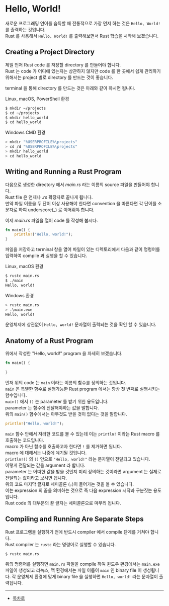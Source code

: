 # Hello, World!

새로운 프로그래밍 언어를 습득할 때 전통적으로 가장 먼저 하는 것은 `Hello, World!`를 출력하는 것입니다.  
Rust 를 사용해서 `Hello, World!` 를 출력해보면서 Rust 학습을 시작해 보겠습니다.

## Creating a Project Directory

제일 먼저 Rust code 를 저장할 directory 를 만들어야 합니다.  
Rust 는 code 가 어디에 있는지는 상관하지 않지만 code 를 한 곳에서 쉽게 관리하기 위해서는 project 별로 directory 를 만드는 것이 좋습니다.  

terminal 을 통해 directory 를 만드는 것은 아래와 같이 하시면 됩니다.  

Linux, macOS, PowerShell 환경  

```bash
$ mkdir ~/projects
$ cd ~/projects
$ mkdir hello_world
$ cd hello_world
```

Windows CMD 환경

```bash
> mkdir "%USERPROFILE%\projects"
> cd /d "%USERPROFILE%\projects"
> mkdir hello_world
> cd hello_world
```

## Writing and Running a Rust Program

다음으로 생성한 directory 에서 _main.rs_ 라는 이름의 source 파일을 만들어야 합니다.  
Rust file 은 언제나 _.rs_ 확장자로 끝나게 됩니다.  
만약 파일 이름을 두 단어 이상 사용해야 한다면 convention 을 따른다면 각 단어를 소문자로 하여 underscore(_) 로 이어줘야 합니다.  

이제 _main.rs_ 파일을 열어 code 를 작성해 봅시다.  

```rust
fn main() {
    println!("Hello, world!");
}
```

파일을 저장하고 terminal 창을 열어 파일이 있는 디렉토리에서 다음과 같이 명령어를 입력하여 compile 과 실행을 할 수 있습니다.  


Linux, macOS 환경

```bash
$ rustc main.rs
$ ./main
Hello, world!
```

Windows 환경

```bash
> rustc main.rs
> .\main.exe
Hello, world!
```

운영체제에 상관없이 `Hello, world!` 문자열이 출력되는 것을 확인 할 수 있습니다.

## Anatomy of a Rust Program

위에서 작성한 "Hello, world!" program 을 자세히 보겠습니다.  

```rust
fn main() {
    
}
```

먼저 위의 code 는 `main` 이라는 이름의 함수를 정의하는 것입니다.  
`main` 은 특별한 함수로 실행가능한 Rust program 에서는 항상 첫 번째로 실행시키는 함수입니다.  
`main()` 에서 `()` 는 parameter 를 받기 위한 용도입니다.  
parameter 는 함수에 전달해야하는 값을 말합니다.  
위의 `main()` 함수에서는 아무것도 받을 것이 없다는 것을 말합니다.  

```rust
println!("Hello, world!");
```

`main` 함수 안에서 저러한 코드를 볼 수 있는데 이는 `println!` 이라는 Rust macro 를 호출하는 코드입니다.  
macro 가 아닌 함수를 호출하고자 한다면 `!` 를 제거하면 됩니다.  
macro 에 대해서는 나중에 얘기될 것입니다.  
`println!()` 의 `()` 안으로 `"Hello, world!"` 라는 문자열이 전달되고 있습니다.  
이렇게 전달되는 값을 argument 라 합니다.  
parameter 는 어떠한 값을 받을 것인지 미리 정의하는 것이라면 argument 는 실제로 전달되는 값이라고 보시면 됩니다.  
위의 코드 마지막 글자로 세미콜론 (`;`)이 들어가는 것을 볼 수 있습니다.  
이는 expression 의 끝을 의미하는 것으로 즉 다음 expression 시작과 구분짓는 용도입니다.  
Rust code 의 대부분의 끝 글자는 세미콜론으로 마무리 됩니다.  

## Compiling and Running Are Separate Steps

Rust 프로그램을 실행하기 전에 반드시 compiler 에서 compile 단계를 거쳐야 합니다.  
Rust compiler 는 `rustc` 라는 명령어로 실행할 수 있습니다.  

```bash
$ rustc main.rs
```

위의 명령어를 실행하면 `main.rs` 파일을 compile 하여 윈도우 환경에서는 `main.exe` 파일이 생성되고 리눅스, 맥 환경에서는 파일 이름이 `main` 인 binary file 이 생성됩니다.
각 운영체제 환경에 맞게 binary file 을 실행하면 `Hello, world!` 라는 문자열이 출력됩니다. 

---

* [목차로](../../README.md)
